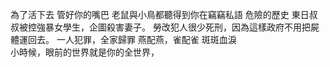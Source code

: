 為了活下去
管好你的嘴巴
	老鼠與小鳥都聽得到你在竊竊私語
危險的歷史
	東日叔叔被控強暴女學生，企圖殺害妻子。
	勞改犯人很少死刑，因為這樣政府不用把屍體運回去。
	一人犯罪，全家歸罪
燕配燕，雀配雀
斑斑血淚		
	小時候，眼前的世界就是你的全世界，